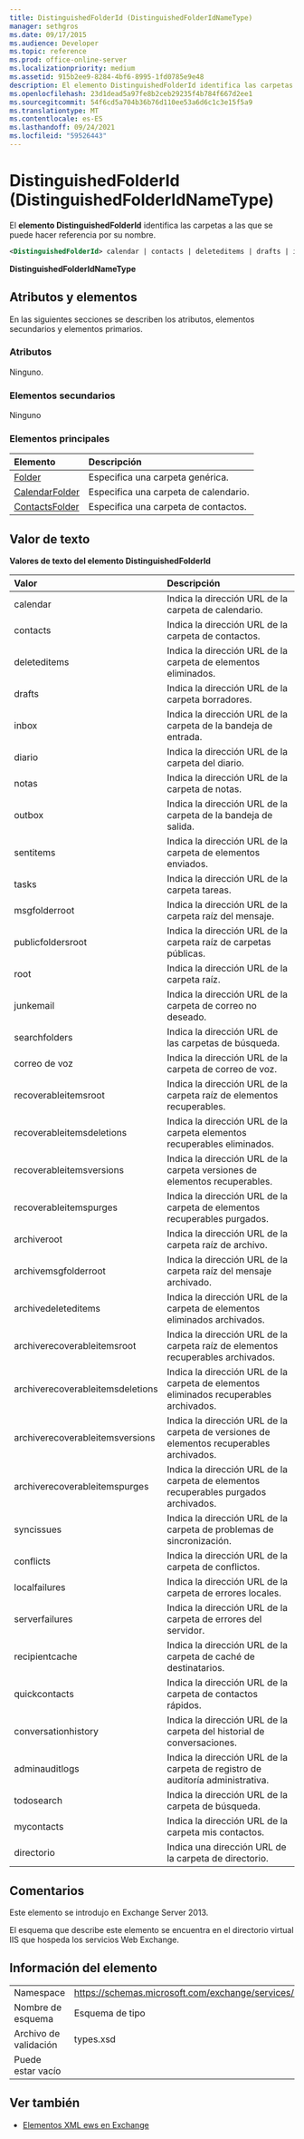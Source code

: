```yaml
---
title: DistinguishedFolderId (DistinguishedFolderIdNameType)
manager: sethgros
ms.date: 09/17/2015
ms.audience: Developer
ms.topic: reference
ms.prod: office-online-server
ms.localizationpriority: medium
ms.assetid: 915b2ee9-8284-4bf6-8995-1fd0785e9e48
description: El elemento DistinguishedFolderId identifica las carpetas a las que se puede hacer referencia por su nombre.
ms.openlocfilehash: 23d1dead5a97fe8b2ceb29235f4b784f667d2ee1
ms.sourcegitcommit: 54f6cd5a704b36b76d110ee53a6d6c1c3e15f5a9
ms.translationtype: MT
ms.contentlocale: es-ES
ms.lasthandoff: 09/24/2021
ms.locfileid: "59526443"
---
```

# <a name="distinguishedfolderid-distinguishedfolderidnametype"></a>DistinguishedFolderId (DistinguishedFolderIdNameType)

El **elemento DistinguishedFolderId** identifica las carpetas a las que se puede hacer referencia por su nombre. 
  
```XML
<DistinguishedFolderId> calendar | contacts | deleteditems | drafts | inbox | journal | notes | outbox | sentitems | tasks | msgfolderroot | publicfoldersroot | root | junkemail | searchfolders | voicemail | recoverableitemsroot | recoverableitemsdeletions | recoverableitemsversions | recoverableitemspurges | archiveroot | archivemsgfolderroot | archivedeleteditems | archiverecoverableitemsroot | archiverecoverableitemsdeletions | archiverecoverableitemsversions | archiverecoverableitemspurges | syncissues | conflicts | localfailures | serverfailures | recipientcache | quickcontacts | conversationhistory | adminauditlogs | todosearch | mycontacts | directory | imcontactlist | peopleconnect</DistinguishedFolderId>
```

 **DistinguishedFolderIdNameType**
## <a name="attributes-and-elements"></a>Atributos y elementos

En las siguientes secciones se describen los atributos, elementos secundarios y elementos primarios.
  
### <a name="attributes"></a>Atributos

Ninguno.
  
### <a name="child-elements"></a>Elementos secundarios

Ninguno
  
### <a name="parent-elements"></a>Elementos principales

|**Elemento**|**Descripción**|
|:-----|:-----|
|[Folder](folder.md) <br/> |Especifica una carpeta genérica.  <br/> |
|[CalendarFolder](calendarfolder.md) <br/> |Especifica una carpeta de calendario.  <br/> |
|[ContactsFolder](contactsfolder.md) <br/> |Especifica una carpeta de contactos.  <br/> |
   
## <a name="text-value"></a>Valor de texto

**Valores de texto del elemento DistinguishedFolderId**

|**Valor**|**Descripción**|
|:-----|:-----|
|calendar  <br/> |Indica la dirección URL de la carpeta de calendario.  <br/> |
|contacts  <br/> |Indica la dirección URL de la carpeta de contactos.  <br/> |
|deleteditems  <br/> |Indica la dirección URL de la carpeta de elementos eliminados.  <br/> |
|drafts  <br/> |Indica la dirección URL de la carpeta borradores.  <br/> |
|inbox  <br/> |Indica la dirección URL de la carpeta de la bandeja de entrada.  <br/> |
|diario  <br/> |Indica la dirección URL de la carpeta del diario.  <br/> |
|notas  <br/> |Indica la dirección URL de la carpeta de notas.  <br/> |
|outbox  <br/> |Indica la dirección URL de la carpeta de la bandeja de salida.  <br/> |
|sentitems  <br/> |Indica la dirección URL de la carpeta de elementos enviados.  <br/> |
|tasks  <br/> |Indica la dirección URL de la carpeta tareas.  <br/> |
|msgfolderroot  <br/> |Indica la dirección URL de la carpeta raíz del mensaje.  <br/> |
|publicfoldersroot  <br/> |Indica la dirección URL de la carpeta raíz de carpetas públicas.  <br/> |
|root  <br/> |Indica la dirección URL de la carpeta raíz.  <br/> |
|junkemail  <br/> |Indica la dirección URL de la carpeta de correo no deseado.  <br/> |
|searchfolders  <br/> |Indica la dirección URL de las carpetas de búsqueda.  <br/> |
|correo de voz  <br/> |Indica la dirección URL de la carpeta de correo de voz.  <br/> |
|recoverableitemsroot  <br/> |Indica la dirección URL de la carpeta raíz de elementos recuperables.  <br/> |
|recoverableitemsdeletions  <br/> |Indica la dirección URL de la carpeta elementos recuperables eliminados.  <br/> |
|recoverableitemsversions  <br/> |Indica la dirección URL de la carpeta versiones de elementos recuperables.  <br/> |
|recoverableitemspurges  <br/> |Indica la dirección URL de la carpeta de elementos recuperables purgados.  <br/> |
|archiveroot  <br/> |Indica la dirección URL de la carpeta raíz de archivo.  <br/> |
|archivemsgfolderroot  <br/> |Indica la dirección URL de la carpeta raíz del mensaje archivado.  <br/> |
|archivedeleteditems  <br/> |Indica la dirección URL de la carpeta de elementos eliminados archivados.  <br/> |
|archiverecoverableitemsroot  <br/> |Indica la dirección URL de la carpeta raíz de elementos recuperables archivados.  <br/> |
|archiverecoverableitemsdeletions  <br/> |Indica la dirección URL de la carpeta de elementos eliminados recuperables archivados.  <br/> |
|archiverecoverableitemsversions  <br/> |Indica la dirección URL de la carpeta de versiones de elementos recuperables archivados.  <br/> |
|archiverecoverableitemspurges  <br/> |Indica la dirección URL de la carpeta de elementos recuperables purgados archivados.  <br/> |
|syncissues  <br/> |Indica la dirección URL de la carpeta de problemas de sincronización.  <br/> |
|conflicts  <br/> |Indica la dirección URL de la carpeta de conflictos.  <br/> |
|localfailures  <br/> |Indica la dirección URL de la carpeta de errores locales.  <br/> |
|serverfailures  <br/> |Indica la dirección URL de la carpeta de errores del servidor.  <br/> |
|recipientcache  <br/> |Indica la dirección URL de la carpeta de caché de destinatarios.  <br/> |
|quickcontacts  <br/> |Indica la dirección URL de la carpeta de contactos rápidos.  <br/> |
|conversationhistory  <br/> |Indica la dirección URL de la carpeta del historial de conversaciones.  <br/> |
|adminauditlogs  <br/> |Indica la dirección URL de la carpeta de registro de auditoría administrativa.  <br/> |
|todosearch  <br/> |Indica la dirección URL de la carpeta de búsqueda.  <br/> |
|mycontacts  <br/> |Indica la dirección URL de la carpeta mis contactos.  <br/> |
|directorio  <br/> |Indica una dirección URL de la carpeta de directorio.  <br/> |
   
## <a name="remarks"></a>Comentarios

Este elemento se introdujo en Exchange Server 2013.
  
El esquema que describe este elemento se encuentra en el directorio virtual IIS que hospeda los servicios Web Exchange.
  
## <a name="element-information"></a>Información del elemento

|||
|:-----|:-----|
|Namespace  <br/> |https://schemas.microsoft.com/exchange/services/2006/types  <br/> |
|Nombre de esquema  <br/> |Esquema de tipo  <br/> |
|Archivo de validación  <br/> |types.xsd  <br/> |
|Puede estar vacío  <br/> ||
   
## <a name="see-also"></a>Ver también

- [Elementos XML ews en Exchange](ews-xml-elements-in-exchange.md)

